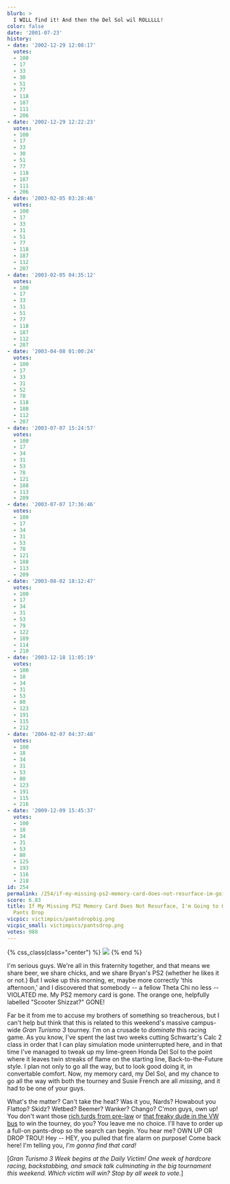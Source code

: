```yaml
---
blurb: >
  I WILL find it! And then the Del Sol wil ROLLLLL!
color: false
date: '2001-07-23'
history:
- date: '2002-12-29 12:08:17'
  votes:
  - 100
  - 17
  - 33
  - 30
  - 51
  - 77
  - 118
  - 187
  - 111
  - 206
- date: '2002-12-29 12:22:23'
  votes:
  - 100
  - 17
  - 33
  - 30
  - 51
  - 77
  - 118
  - 187
  - 111
  - 206
- date: '2003-02-05 03:28:46'
  votes:
  - 100
  - 17
  - 33
  - 31
  - 51
  - 77
  - 118
  - 187
  - 112
  - 207
- date: '2003-02-05 04:35:12'
  votes:
  - 100
  - 17
  - 33
  - 31
  - 51
  - 77
  - 118
  - 187
  - 112
  - 207
- date: '2003-04-08 01:00:24'
  votes:
  - 100
  - 17
  - 33
  - 31
  - 52
  - 78
  - 118
  - 188
  - 112
  - 207
- date: '2003-07-07 15:24:57'
  votes:
  - 100
  - 17
  - 34
  - 31
  - 53
  - 78
  - 121
  - 188
  - 113
  - 209
- date: '2003-07-07 17:36:46'
  votes:
  - 100
  - 17
  - 34
  - 31
  - 53
  - 78
  - 121
  - 188
  - 113
  - 209
- date: '2003-08-02 18:12:47'
  votes:
  - 100
  - 17
  - 34
  - 31
  - 53
  - 79
  - 122
  - 189
  - 114
  - 210
- date: '2003-12-18 11:05:19'
  votes:
  - 100
  - 18
  - 34
  - 31
  - 53
  - 80
  - 123
  - 191
  - 115
  - 212
- date: '2004-02-07 04:37:48'
  votes:
  - 100
  - 18
  - 34
  - 31
  - 53
  - 80
  - 123
  - 191
  - 115
  - 216
- date: '2009-12-09 15:45:37'
  votes:
  - 100
  - 18
  - 34
  - 31
  - 53
  - 80
  - 125
  - 193
  - 116
  - 218
id: 254
permalink: /254/if-my-missing-ps2-memory-card-does-not-resurface-im-going-to-order-a-fullon-pants-drop/
score: 6.83
title: If My Missing PS2 Memory Card Does Not Resurface, I'm Going to Order a Full-on
  Pants Drop
vicpic: victimpics/pantsdropbig.png
vicpic_small: victimpics/pantsdrop.png
votes: 988
---
```

{% css_class(class="center") %}
![](/img/graphics/gt3week.png)
{% end %}

I'm serious guys. We're all in this fraternity together, and that means
we share beer, we share chicks, and we share Bryan's PS2 (whether he
likes it or not.) But I woke up this morning, er, maybe more correctly
'this afternoon,' and I discovered that somebody -- a fellow Theta Chi
no less -- VIOLATED me. My PS2 memory card is gone. The orange one,
helpfully labelled "Scooter Shizzat?" GONE!

Far be it from me to accuse my brothers of something so treacherous, but
I can't help but think that this is related to this weekend's massive
campus-wide *Gran Turismo 3* tourney. I'm on a crusade to *dominate*
this racing game. As you know, I've spent the last two weeks cutting
Schwartz's Calc 2 class in order that I can play simulation mode
uninterrupted here, and in that time I've managed to tweak up my
lime-green Honda Del Sol to the point where it leaves twin streaks of
flame on the starting line, Back-to-the-Future style. I plan not only to
go all the way, but to look good doing it, in convertable comfort. Now,
my memory card, my Del Sol, and my chance to go all the way with both
the tourney and Susie French are all *missing*, and it had to be one of
your guys.

What's the matter? Can't take the heat? Was it you, Nards? Howabout you
Flattop? Skidz? Wetbed? Beemer? Wanker? Chango? C'mon guys, own up! You
don't want those [rich turds from pre-law](@/victim/257.md) or [that
freaky dude in the VW bus](@/victim/255.md) to win the tourney, do
you? You leave me no choice. I'll have to order up a full-on pants-drop
so the search can begin. You hear me? OWN UP OR DROP TROU! Hey -- HEY,
you pulled that fire alarm on purpose! Come back here! I'm telling you,
*I'm gonna find that card!*

\[*Gran Turismo 3 Week begins at the Daily Victim! One week of hardcore
racing, backstabbing, and smack talk culminating in the big tournament
this weekend. Which victim will win? Stop by all week to vote.*\]
